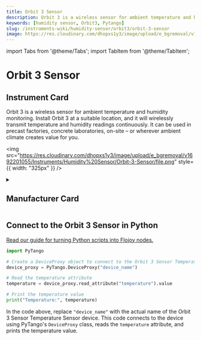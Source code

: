 ```yaml
---
title: Orbit 3 Sensor
description: Orbit 3 is a wireless sensor for ambient temperature and humidity monitoring. Install Orbit 3 at a suitable location, and it will wirelessly transmit temperature and humidity readings continuously. It can be used in precast factories, concrete laboratories, on-site – or wherever ambient climate creates value for you.
keywords: [humidity sensor, Orbit3, Pytango]
slug: /instruments-wiki/humidity-sensor/orbit3/orbit-3-sensor
image: https://res.cloudinary.com/dhopxs1y3/image/upload/e_bgremoval/v1692201055/Instruments/Humidity%20Sensor/Orbit-3-Sensor/file.png
---
```


import Tabs from '@theme/Tabs';
import TabItem from '@theme/TabItem';

# Orbit 3 Sensor

## Instrument Card

<div className="flex">

<div>

Orbit 3 is a wireless sensor for ambient temperature and humidity monitoring. Install Orbit 3 at a suitable location, and it will wirelessly transmit temperature and humidity readings continuously. It can be used in precast factories, concrete laboratories, on-site – or wherever ambient climate creates value for you.

</div>

<img src="https://res.cloudinary.com/dhopxs1y3/image/upload/e_bgremoval/v1692201055/Instruments/Humidity%20Sensor/Orbit-3-Sensor/file.png" style={{ width: "325px" }} />

</div>

<details>
<summary><h2>Manufacturer Card</h2></summary>

<img src="https://res.cloudinary.com/dhopxs1y3/image/upload/e_bgremoval/v1692142672/Instruments/Vendor%20Logos/FLOJOY_TEXT.png" style={{ width: "100%", objectFit: "cover" }} />

Unable to find Vendor Description. <a href="https://www.solartronmetrology.com/">Website</a>.

<ul>
  <li>Headquarters: nan</li>
  <li>Yearly Revenue (millions, USD): nan</li>
</ul>
</details>

## Connect to the Orbit 3 Sensor in Python

[Read our guide for turning Python scripts into Flojoy nodes.](https://docs.flojoy.ai/custom-nodes/creating-custom-node/)


<Tabs>
<TabItem value="Pytango" label="Pytango">

```python
import PyTango

# Create a DeviceProxy object to connect to the Orbit 3 Sensor Temperature Sensor
device_proxy = PyTango.DeviceProxy("device_name")

# Read the temperature attribute
temperature = device_proxy.read_attribute("temperature").value

# Print the temperature value
print("Temperature:", temperature)
```

In the code above, replace `"device_name"` with the actual name of the Orbit 3 Sensor Temperature Sensor device. This code connects to the device using PyTango's `DeviceProxy` class, reads the `temperature` attribute, and prints the temperature value.

</TabItem>
</Tabs>